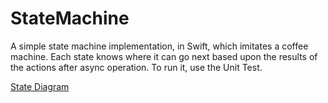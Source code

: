 # StateMachine
A simple state machine implementation, in Swift, which imitates a coffee machine. Each state knows where it can go next based upon the results of the actions after async operation. To run it, use the Unit Test. 

[State Diagram](StateMachine/StateMachine.pdf)
